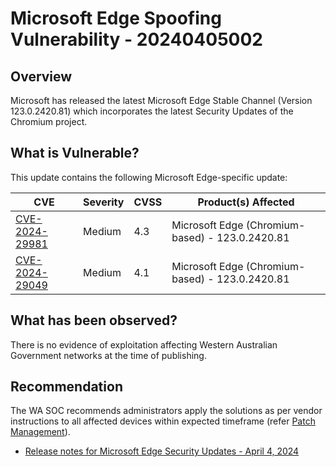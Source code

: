 # Microsoft Edge Spoofing Vulnerability - 20240405002

## Overview

Microsoft has released the latest Microsoft Edge Stable Channel (Version 123.0.2420.81)  which incorporates the latest Security Updates of the Chromium project.

## What is Vulnerable?

This update contains the following Microsoft Edge-specific update:

| CVE                                                                                    | Severity | CVSS | Product(s) Affected                             |
| -------------------------------------------------------------------------------------- | -------- | ---- | ----------------------------------------------- |
| [CVE-2024-29981](https://msrc.microsoft.com/update-guide/vulnerability/CVE-2024-29981) | Medium   | 4.3  | Microsoft Edge (Chromium-based) - 123.0.2420.81 |
| [CVE-2024-29049](https://msrc.microsoft.com/update-guide/vulnerability/CVE-2024-29049) | Medium   | 4.1  | Microsoft Edge (Chromium-based) - 123.0.2420.81 |

## What has been observed?

There is no evidence of exploitation affecting Western Australian Government networks at the time of publishing.

## Recommendation

The WA SOC recommends administrators apply the solutions as per vendor instructions to all affected devices within expected timeframe (refer [Patch Management](../guidelines/patch-management.md)).

- [Release notes for Microsoft Edge Security Updates - April 4, 2024](https://learn.microsoft.com/en-us/DeployEdge/microsoft-edge-relnotes-security#april-4-2024)
